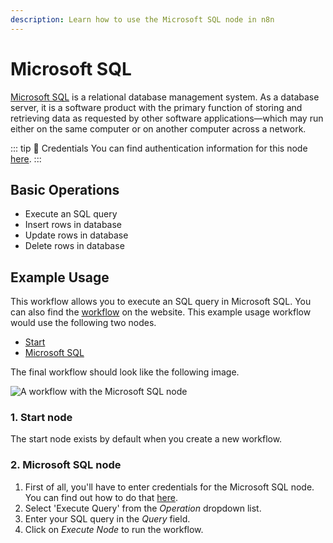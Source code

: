 ```yaml
---
description: Learn how to use the Microsoft SQL node in n8n
---
```


# Microsoft SQL

[Microsoft SQL](https://www.microsoft.com/en-us/sql-server) is a relational database management system. As a database server, it is a software product with the primary function of storing and retrieving data as requested by other software applications—which may run either on the same computer or on another computer across a network.

::: tip 🔑 Credentials
You can find authentication information for this node [here](../../../credentials/MicrosoftSQL/README.md).
:::

## Basic Operations

- Execute an SQL query
- Insert rows in database
- Update rows in database
- Delete rows in database


## Example Usage

This workflow allows you to execute an SQL query in Microsoft SQL. You can also find the [workflow](https://n8n.io/workflows/479) on the website. This example usage workflow would use the following two nodes.
- [Start](../../core-nodes/Start/README.md)
- [Microsoft SQL]()

The final workflow should look like the following image.

![A workflow with the Microsoft SQL node](./workflow.png)

### 1. Start node

The start node exists by default when you create a new workflow.

### 2. Microsoft SQL node

1. First of all, you'll have to enter credentials for the Microsoft SQL node. You can find out how to do that [here](../../../credentials/MicrosoftSQL/README.md).
2. Select 'Execute Query' from the *Operation* dropdown list.
3. Enter your SQL query in the *Query* field.
4. Click on *Execute Node* to run the workflow.
